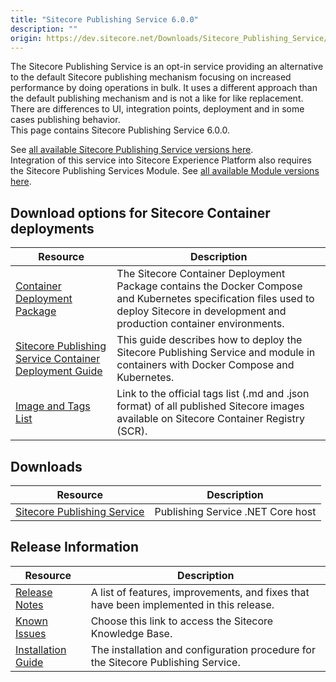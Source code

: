 ```yaml
---
title: "Sitecore Publishing Service 6.0.0"
description: ""
origin: https://dev.sitecore.net/Downloads/Sitecore_Publishing_Service/6x/Sitecore_Publishing_Service_600.aspx
---
```


The Sitecore Publishing Service is an opt-in service providing an alternative to the default Sitecore publishing mechanism focusing on increased performance by doing operations in bulk. It uses a different approach than the default publishing mechanism and is not a like for like replacement. There are differences to UI, integration points, deployment and in some cases publishing behavior.\
This page contains Sitecore Publishing Service 6.0.0.

See [all available Sitecore Publishing Service versions here](/downloads/Sitecore_Publishing_Service).\
Integration of this service into Sitecore Experience Platform also requires the Sitecore Publishing Services Module. See [all available Module versions here](/downloads/Sitecore_Publishing_Service_Module).

## Download options for Sitecore Container deployments

 | Resource | Description |
 | --- | --- |
 | [Container Deployment Package](https://github.com/Sitecore/container-deployment/releases/tag/publishing%2F10.2.0.00631.242) | The Sitecore Container Deployment Package contains the Docker Compose and Kubernetes specification files used to deploy Sitecore in development and production container environments. |
 | [Sitecore Publishing Service Container Deployment Guide](https://scdp.blob.core.windows.net/downloads/Sitecore%20Publishing%20Service%20Module/10x/Sitecore%20Publishing%20Service%20Module%201020/Secure/SC-Publishing-Service-Container-Deployment-Guide-for-SC-XP-10.2.0-en.pdf) | This guide describes how to deploy the Sitecore Publishing Service and module in containers with Docker Compose and Kubernetes. |
 | [Image and Tags List](https://github.com/Sitecore/docker-images/tree/master/tags) | Link to the official tags list (.md and .json format) of all published Sitecore images available on Sitecore Container Registry (SCR). |

## Downloads

 | Resource | Description |
 | --- | --- |
 | [Sitecore Publishing Service](https://scdp.blob.core.windows.net/downloads/Sitecore%20Publishing%20Service/6x/Sitecore%20Publishing%20Service%20600/Secure/Sitecore%20Publishing%20Service%206.0.0-netcoreapp3.1.zip) | Publishing Service .NET Core host |

## Release Information

 | Resource | Description |
 | --- | --- |
 | [Release Notes](/downloads/Sitecore_Publishing_Service/6x/Sitecore_Publishing_Service_600/Release_Notes) | A list of features, improvements, and fixes that have been implemented in this release. |
 | [Known Issues](https://kb.sitecore.net/articles/431510) | Choose this link to access the Sitecore Knowledge Base. |
 | [Installation Guide](https://scdp.blob.core.windows.net/downloads/Sitecore%20Publishing%20Service/6x/Sitecore%20Publishing%20Service%20600/Secure/Sitecore_Publishing_Service_Installation_Guide-en.pdf) | The installation and configuration procedure for the Sitecore Publishing Service. |